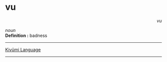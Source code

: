 
# vu

<div align="right"><i>vu</i></div>

*noun*  
**Definition :** badness  

---

[Kivümi Language](../README.md)

---
